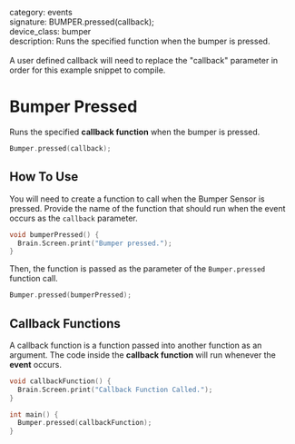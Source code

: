 category: events  
signature: BUMPER.pressed(callback);  
device_class: bumper  
description: Runs the specified function when the bumper is pressed.<br /><br />A user defined callback will need to replace the "callback" parameter in order for this example snippet to compile.  

# Bumper Pressed

Runs the specified **callback function** when the bumper is pressed.

```cpp
Bumper.pressed(callback);
```

## How To Use

You will need to create a function to call when the Bumper Sensor is pressed. Provide the name of the function that should run when the event occurs as the `callback` parameter.

```cpp
void bumperPressed() {
  Brain.Screen.print("Bumper pressed.");
}
```
Then, the function is passed as the parameter of the `Bumper.pressed` function call.

```cpp
Bumper.pressed(bumperPressed);
```

## Callback Functions

A callback function is a function passed into another function as an argument. The code inside the **callback function** will run whenever the **event** occurs. 

```cpp
void callbackFunction() {
  Brain.Screen.print("Callback Function Called.");
}

int main() {
  Bumper.pressed(callbackFunction);
}
```

<advanced>
</advanced>